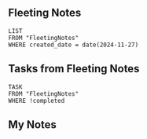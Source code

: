 
## Fleeting Notes
```dataview
LIST
FROM "FleetingNotes"
WHERE created_date = date(2024-11-27) 
```

## Tasks from Fleeting Notes
```dataview
TASK
FROM "FleetingNotes"
WHERE !completed
```

## My Notes
